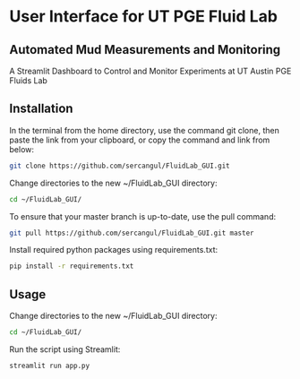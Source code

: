 # User Interface for UT PGE Fluid Lab

## Automated Mud Measurements and Monitoring

A Streamlit Dashboard to Control and Monitor Experiments at UT Austin PGE Fluids Lab

## Installation

In the  terminal from the home directory, use the command git clone, then paste the link from your clipboard, or copy the command and link from below:

```bash
git clone https://github.com/sercangul/FluidLab_GUI.git
```

Change directories to the new ~/FluidLab_GUI directory:

```bash
cd ~/FluidLab_GUI/
```

To ensure that your master branch is up-to-date, use the pull command:

```bash
git pull https://github.com/sercangul/FluidLab_GUI.git master
```

Install required python packages using requirements.txt:

```bash
pip install -r requirements.txt
```

## Usage

Change directories to the new ~/FluidLab_GUI directory:

```bash
cd ~/FluidLab_GUI/
```

Run the script using Streamlit:

```bash
streamlit run app.py
